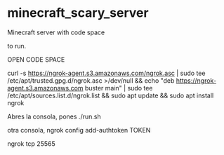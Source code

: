 # minecraft_scary_server
Minecraft server with code space



to run.

OPEN CODE SPACE

curl -s https://ngrok-agent.s3.amazonaws.com/ngrok.asc | sudo tee /etc/apt/trusted.gpg.d/ngrok.asc >/dev/null && echo "deb https://ngrok-agent.s3.amazonaws.com buster main" | sudo tee /etc/apt/sources.list.d/ngrok.list && sudo apt update && sudo apt install ngrok

Abres la consola, pones ./run.sh

otra consola,
ngrok config add-authtoken TOKEN

ngrok tcp 25565


